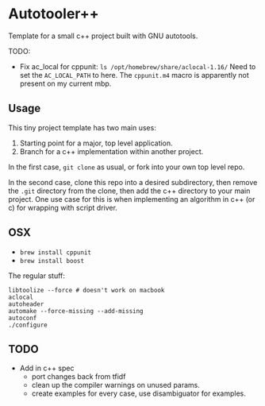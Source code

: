 # Autotooler++

Template for a small c++ project built with GNU autotools.

TODO:

- Fix ac_local for cppunit: `ls /opt/homebrew/share/aclocal-1.16/` Need to set the `AC_LOCAL_PATH` to here. The `cppunit.m4` macro is apparently not present on my current mbp.

## Usage

This tiny project template has two main uses:

1. Starting point for a major, top level application.
2. Branch for a c++ implementation within another project.

In the first case, `git clone` as usual, or fork into your
own top level repo.

In the second case, clone this repo into a desired subdirectory,
then remove the `.git` directory from the clone, then add
the c++ directory to your main project. One use case for this
is when implementing an algorithm in c++ (or c) for wrapping
with script driver.

## OSX

- `brew install cppunit`
- `brew install boost`

The regular stuff:

```
libtoolize --force # doesn't work on macbook
aclocal
autoheader
automake --force-missing --add-missing
autoconf
./configure
```


## TODO

* Add in c++ spec
  * port changes back from tfidf
  * clean up the compiler warnings on unused params.
  * create examples for every case, use disambiguator for examples.
